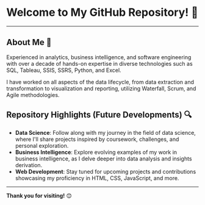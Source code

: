 # Welcome to My GitHub Repository! 🚀

---

## About Me 🌟
Experienced in analytics, business intelligence, and software engineering with over a decade of hands-on expertise in diverse technologies such as SQL, Tableau, SSIS, SSRS, Python, and Excel.

I have worked on all aspects of the data lifecycle, from data extraction and transformation to visualization and reporting, utilizing Waterfall, Scrum, and Agile methodologies.

## Repository Highlights (Future Developments) 🔍
- **Data Science**: Follow along with my journey in the field of data science, where I'll share projects inspired by coursework, challenges, and personal exploration.
- **Business Intelligence**: Explore evolving examples of my work in business intelligence, as I delve deeper into data analysis and insights derivation. 
- **Web Development**: Stay tuned for upcoming projects and contributions showcasing my proficiency in HTML, CSS, JavaScript, and more. 

---

**Thank you for visiting!** 😊

